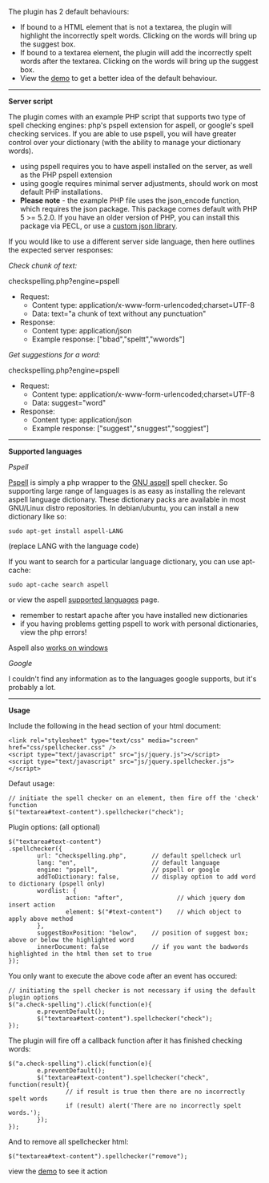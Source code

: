 The plugin has 2 default behaviours:
  * If bound to a HTML element that is not a textarea, the plugin will highlight the incorrectly spelt words. Clicking on the words will bring up the suggest box.
  * If bound to a textarea element, the plugin will add the incorrectly spelt words after the textarea. Clicking on the words will bring up the suggest box.
  * View the [demo](http://spellchecker.jquery.badsyntax.co.uk/) to get a better idea of the default behaviour.


---


**Server script**

The plugin comes with an example PHP script that supports two type of spell checking engines: php's pspell extension for aspell, or google's spell checking services. If you are able to use pspell, you will have greater control over your dictionary (with the ability to manage your dictionary words).

  * using pspell requires you to have aspell installed on the server, as well as the PHP pspell extension
  * using google requires minimal server adjustments, should work on most default PHP installations.
  * **Please note** - the example PHP file uses the json\_encode function, which requires the json package. This package comes default with PHP 5 >= 5.2.0. If you have an older version of PHP, you can install this package via PECL, or use a [custom json library](http://aurore.net/projects/php-json/).

If you would like to use a different server side language, then here outlines the expected server responses:

_Check chunk of text:_

checkspelling.php?engine=pspell
  * Request:
    * Content type: application/x-www-form-urlencoded;charset=UTF-8
    * Data: text="a chunk of text without any punctuation"
  * Response:
    * Content type: application/json
    * Example response: ["bbad","speltt","wwords"]

_Get suggestions for a word:_

checkspelling.php?engine=pspell
  * Request:
    * Content type: application/x-www-form-urlencoded;charset=UTF-8
    * Data: suggest="word"
  * Response:
    * Content type: application/json
    * Example response: ["suggest","snuggest","soggiest"]


---


**Supported languages**

_Pspell_

[Pspell](http://php.net/manual/en/book.pspell.php) is simply a php wrapper to the  [GNU aspell](http://aspell.net/) spell checker. So supporting large range of languages is as easy as installing the relevant aspell language dictionary. These dictionary packs are available in most GNU/Linux distro repositories. In debian/ubuntu, you can install a new dictionary like so:
```
sudo apt-get install aspell-LANG
```
(replace LANG with the language code)

If you want to search for a particular language dictionary, you can use apt-cache:
```
sudo apt-cache search aspell
```
or view the aspell [supported languages](http://aspell.net/man-html/Supported.html) page.

  * remember to restart apache after you have installed new dictionaries
  * if you having problems getting pspell to work with personal dictionaries, view the php errors!

Aspell also [works on windows](http://aspell.net/win32/)

_Google_

I couldn't find any information as to the languages google supports, but it's probably a lot.


---




**Usage**

Include the following in the head section of your html document:
```
<link rel="stylesheet" type="text/css" media="screen" href="css/spellchecker.css" />
<script type="text/javascript" src="js/jquery.js"></script>
<script type="text/javascript" src="js/jquery.spellchecker.js"></script>
```

Defaut usage:
```
// initiate the spell checker on an element, then fire off the 'check' function
$("textarea#text-content").spellchecker("check");
```
Plugin options: (all optional)
```
$("textarea#text-content")
.spellchecker({
        url: "checkspelling.php",       // default spellcheck url
        lang: "en",                     // default language 
        engine: "pspell",               // pspell or google
        addToDictionary: false,         // display option to add word to dictionary (pspell only)
        wordlist: {
                action: "after",               // which jquery dom insert action
                element: $("#text-content")    // which object to apply above method
        },      
        suggestBoxPosition: "below",    // position of suggest box; above or below the highlighted word
        innerDocument: false            // if you want the badwords highlighted in the html then set to true
});
```
You only want to execute the above code after an event has occured:
```
// initiating the spell checker is not necessary if using the default plugin options
$("a.check-spelling").click(function(e){
        e.preventDefault();
        $("textarea#text-content").spellchecker("check");
});
```
The plugin will fire off a callback function after it has finished checking words:
```
$("a.check-spelling").click(function(e){
        e.preventDefault();
        $("textarea#text-content").spellchecker("check", function(result){
                // if result is true then there are no incorrectly spelt words
                if (result) alert('There are no incorrectly spelt words.');
        });
});
```
And to remove all spellchecker html:
```
$("textarea#text-content").spellchecker("remove");
```

view the [demo](http://spellchecker.jquery.badsyntax.co.uk/example.html) to see it action